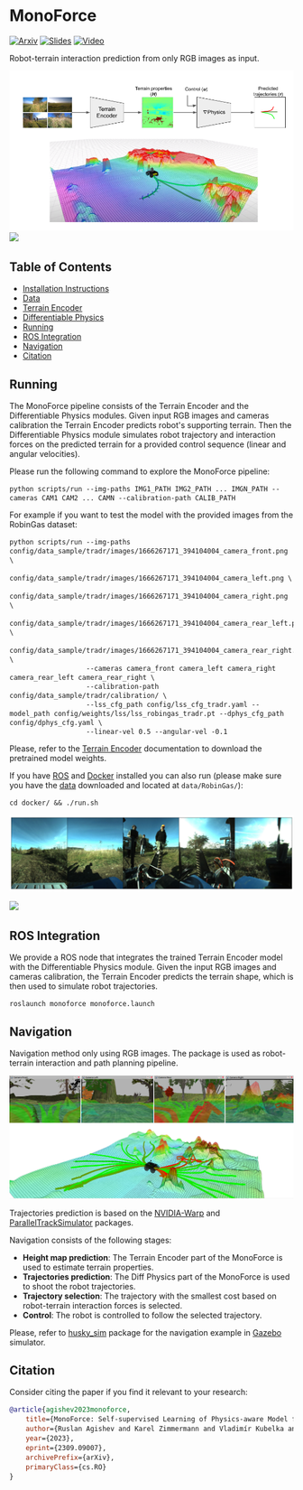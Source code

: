 # MonoForce

[![Arxiv](http://img.shields.io/badge/paper-arxiv.2303.01123-critical.svg?style=plastic)](https://arxiv.org/abs/2309.09007)
[![Slides](http://img.shields.io/badge/presentation-slides-orange.svg?style=plastic)](https://docs.google.com/presentation/d/1pJFHBYVeOULi-w19_mLEbDTqvvk6klcVrrYc796-2Hw/edit?usp=sharing)
[![Video](http://img.shields.io/badge/video-1min-blue.svg?style=plastic)](https://drive.google.com/file/d/1tTt1Oi5k1jKPDYn3CnzArhV3NPSNxKvD/view?usp=sharing)

Robot-terrain interaction prediction from only RGB images as input.

![](./docs/imgs/pipeline.png)
![](./docs/imgs/monoforce.gif)

## Table of Contents
- [Installation Instructions](./docs/INSTALL.md)
- [Data](./docs/DATA.md)
- [Terrain Encoder](./docs/TERRAIN_ENCODER.md)
- [Differentiable Physics](./docs/DPHYS.md)
- [Running](#running)
- [ROS Integration](#ros-integration)
- [Navigation](#navigation)
- [Citation](#citation)

## Running

The MonoForce pipeline consists of the Terrain Encoder and the Differentiable Physics modules.
Given input RGB images and cameras calibration the Terrain Encoder predicts robot's supporting terrain.
Then the Differentiable Physics module simulates robot trajectory and interaction forces on the predicted terrain
for a provided control sequence (linear and angular velocities).

Please run the following command to explore the MonoForce pipeline:
```commandline
python scripts/run --img-paths IMG1_PATH IMG2_PATH ... IMGN_PATH --cameras CAM1 CAM2 ... CAMN --calibration-path CALIB_PATH
```

For example if you want to test the model with the provided images from the RobinGas dataset:
```commandline
python scripts/run --img-paths config/data_sample/tradr/images/1666267171_394104004_camera_front.png \
                               config/data_sample/tradr/images/1666267171_394104004_camera_left.png \
                               config/data_sample/tradr/images/1666267171_394104004_camera_right.png \
                               config/data_sample/tradr/images/1666267171_394104004_camera_rear_left.png \
                               config/data_sample/tradr/images/1666267171_394104004_camera_rear_right.png \
                   --cameras camera_front camera_left camera_right camera_rear_left camera_rear_right \
                   --calibration-path config/data_sample/tradr/calibration/ \
                   --lss_cfg_path config/lss_cfg_tradr.yaml --model_path config/weights/lss/lss_robingas_tradr.pt --dphys_cfg_path config/dphys_cfg.yaml \
                   --linear-vel 0.5 --angular-vel -0.1
```
Please, refer to the [Terrain Encoder](./docs/TERRAIN_ENCODER.md) documentation to download the pretrained model weights.

If you have [ROS](http://wiki.ros.org/noetic/Installation/Ubuntu) and [Docker](https://docs.docker.com/engine/install/ubuntu/) installed you can also run
(please make sure you have the [data](./docs/DATA.md) downloaded and located at `data/RobinGas/`):
```commandline
cd docker/ && ./run.sh
```

<img src="./docs/imgs/tradr_rgb_input.png" width="800"/>

![](./docs/imgs/monoforce_mayavi.gif)

## ROS Integration

We provide a ROS node that integrates the trained Terrain Encoder model with the Differentiable Physics module.
Given the input RGB images and cameras calibration, the Terrain Encoder predicts the terrain shape,
which is then used to simulate robot trajectories.

```commandline
roslaunch monoforce monoforce.launch
```

## Navigation

Navigation method only using RGB images.
The package is used as robot-terrain interaction and path planning pipeline.

![](./docs/imgs/cameras.png)
![](./docs/imgs/husky_monoforce.png)

Trajectories prediction is based on the
[NVIDIA-Warp](https://github.com/NVIDIA/warp) and
[ParallelTrackSimulator](https://github.com/tichyt11/ParallelTrackSimulator)
packages.

Navigation consists of the following stages:
- **Height map prediction**: The Terrain Encoder part of the MonoForce is used to estimate terrain properties.
- **Trajectories prediction**: The Diff Physics part of the MonoForce is used to shoot the robot trajectories.
- **Trajectory selection**: The trajectory with the smallest cost based on robot-terrain interaction forces is selected.
- **Control**: The robot is controlled to follow the selected trajectory.

Please, refer to [husky_sim](https://github.com/ctu-vras/husky_sim/tree/monoforce) package for the navigation example in
[Gazebo](http://gazebosim.org/) simulator.

## Citation

Consider citing the paper if you find it relevant to your research:

```bibtex
@article{agishev2023monoforce,
    title={MonoForce: Self-supervised Learning of Physics-aware Model for Predicting Robot-terrain Interaction},
    author={Ruslan Agishev and Karel Zimmermann and Vladimír Kubelka and Martin Pecka and Tomáš Svoboda},
    year={2023},
    eprint={2309.09007},
    archivePrefix={arXiv},
    primaryClass={cs.RO}
}
```
